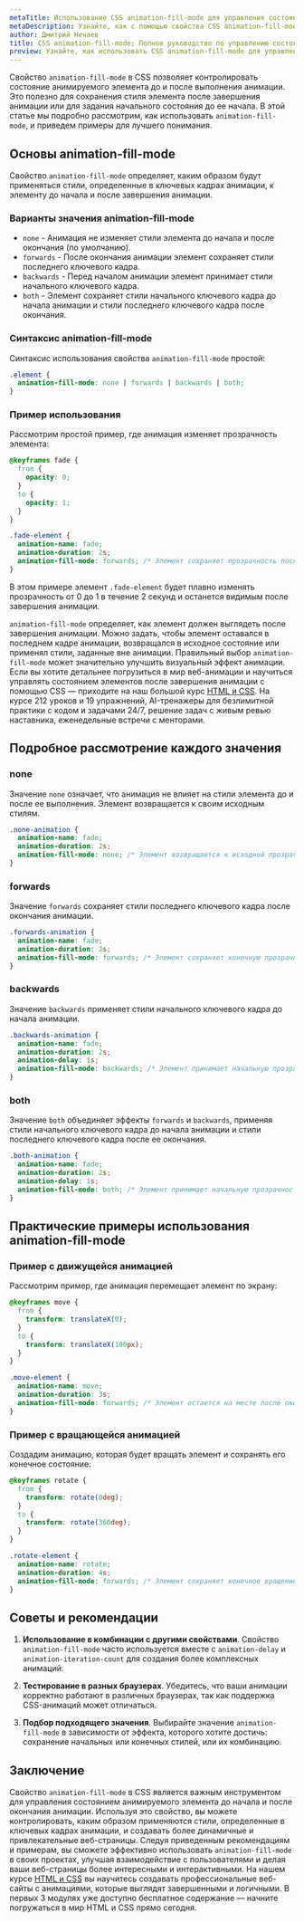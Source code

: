 ```yaml
---
metaTitle: Использование CSS animation-fill-mode для управления состоянием элементов после анимации
metaDescription: Узнайте, как с помощью свойства CSS animation-fill-mode задавать поведение элементов после окончания анимации. Подробное руководство с примерами.
author: Дмитрий Нечаев
title: CSS animation-fill-mode; Полное руководство по управлению состоянием элементов после анимации
preview: Узнайте, как использовать CSS animation-fill-mode для управления состоянием элементов после окончания анимации. Подробное руководство с примерами.
---
```


Свойство `animation-fill-mode` в CSS позволяет контролировать состояние анимируемого элемента до и после выполнения анимации. Это полезно для сохранения стиля элемента после завершения анимации или для задания начального состояния до ее начала. В этой статье мы подробно рассмотрим, как использовать `animation-fill-mode`, и приведем примеры для лучшего понимания.

## Основы animation-fill-mode

Свойство `animation-fill-mode` определяет, каким образом будут применяться стили, определенные в ключевых кадрах анимации, к элементу до начала и после завершения анимации.

### Варианты значения animation-fill-mode

- `none` - Анимация не изменяет стили элемента до начала и после окончания (по умолчанию).
- `forwards` - После окончания анимации элемент сохраняет стили последнего ключевого кадра.
- `backwards` - Перед началом анимации элемент принимает стили начального ключевого кадра.
- `both` - Элемент сохраняет стили начального ключевого кадра до начала анимации и стили последнего ключевого кадра после окончания.

### Синтаксис animation-fill-mode

Синтаксис использования свойства `animation-fill-mode` простой:

```css
.element {
  animation-fill-mode: none | forwards | backwards | both;
}
```

### Пример использования

Рассмотрим простой пример, где анимация изменяет прозрачность элемента:

```css
@keyframes fade {
  from {
    opacity: 0;
  }
  to {
    opacity: 1;
  }
}

.fade-element {
  animation-name: fade;
  animation-duration: 2s;
  animation-fill-mode: forwards; /* Элемент сохраняет прозрачность после окончания анимации */
}
```

В этом примере элемент `.fade-element` будет плавно изменять прозрачность от 0 до 1 в течение 2 секунд и останется видимым после завершения анимации.

`animation-fill-mode` определяет, как элемент должен выглядеть после завершения анимации. Можно задать, чтобы элемент оставался в последнем кадре анимации, возвращался в исходное состояние или применял стили, заданные вне анимации. Правильный выбор `animation-fill-mode` может значительно улучшить визуальный эффект анимации. Если вы хотите детальнее погрузиться в мир веб-анимации и научиться управлять состоянием элементов после завершения анимации с помощью CSS — приходите на наш большой курс [HTML и CSS](https://purpleschool.ru/course/html-css?utm_source=knowledgebase&utm_medium=text&utm_campaign=css-animation-fill-mode-polnoe-rukovodstvo-po-upravleniyu-sostoyaniem-elementov-posle-animatsii). На курсе 212 уроков и 19 упражнений, AI-тренажеры для безлимитной практики с кодом и задачами 24/7, решение задач с живым ревью наставника, еженедельные встречи с менторами.

## Подробное рассмотрение каждого значения

### none

Значение `none` означает, что анимация не влияет на стили элемента до и после ее выполнения. Элемент возвращается к своим исходным стилям.

```css
.none-animation {
  animation-name: fade;
  animation-duration: 2s;
  animation-fill-mode: none; /* Элемент возвращается к исходной прозрачности */
}
```

### forwards

Значение `forwards` сохраняет стили последнего ключевого кадра после окончания анимации.

```css
.forwards-animation {
  animation-name: fade;
  animation-duration: 2s;
  animation-fill-mode: forwards; /* Элемент сохраняет конечную прозрачность */
}
```

### backwards

Значение `backwards` применяет стили начального ключевого кадра до начала анимации.

```css
.backwards-animation {
  animation-name: fade;
  animation-duration: 2s;
  animation-delay: 1s;
  animation-fill-mode: backwards; /* Элемент принимает начальную прозрачность до начала анимации */
}
```

### both

Значение `both` объединяет эффекты `forwards` и `backwards`, применяя стили начального ключевого кадра до начала анимации и стили последнего ключевого кадра после ее окончания.

```css
.both-animation {
  animation-name: fade;
  animation-duration: 2s;
  animation-delay: 1s;
  animation-fill-mode: both; /* Элемент принимает начальную прозрачность до начала и конечную после окончания анимации */
}
```

## Практические примеры использования animation-fill-mode

### Пример с движущейся анимацией

Рассмотрим пример, где анимация перемещает элемент по экрану:

```css
@keyframes move {
  from {
    transform: translateX(0);
  }
  to {
    transform: translateX(100px);
  }
}

.move-element {
  animation-name: move;
  animation-duration: 3s;
  animation-fill-mode: forwards; /* Элемент остается на месте после окончания анимации */
}
```

### Пример с вращающейся анимацией

Создадим анимацию, которая будет вращать элемент и сохранять его конечное состояние:

```css
@keyframes rotate {
  from {
    transform: rotate(0deg);
  }
  to {
    transform: rotate(360deg);
  }
}

.rotate-element {
  animation-name: rotate;
  animation-duration: 4s;
  animation-fill-mode: forwards; /* Элемент сохраняет конечное вращение после окончания анимации */
}
```

## Советы и рекомендации

1. **Использование в комбинации с другими свойствами**. Свойство `animation-fill-mode` часто используется вместе с `animation-delay` и `animation-iteration-count` для создания более комплексных анимаций.

2. **Тестирование в разных браузерах**. Убедитесь, что ваши анимации корректно работают в различных браузерах, так как поддержка CSS-анимаций может отличаться.

3. **Подбор подходящего значения**. Выбирайте значение `animation-fill-mode` в зависимости от эффекта, которого хотите достичь: сохранение начальных или конечных стилей, или их комбинацию.

## Заключение

Свойство `animation-fill-mode` в CSS является важным инструментом для управления состоянием анимируемого элемента до начала и после окончания анимации. Используя это свойство, вы можете контролировать, каким образом применяются стили, определенные в ключевых кадрах анимации, и создавать более динамичные и привлекательные веб-страницы. Следуя приведенным рекомендациям и примерам, вы сможете эффективно использовать `animation-fill-mode` в своих проектах, улучшая взаимодействие с пользователями и делая ваши веб-страницы более интересными и интерактивными. На нашем курсе [HTML и CSS](https://purpleschool.ru/course/html-css?utm_source=knowledgebase&utm_medium=text&utm_campaign=css-animation-fill-mode-polnoe-rukovodstvo-po-upravleniyu-sostoyaniem-elementov-posle-animatsii) вы научитесь создавать профессиональные веб-сайты с анимациями, которые выглядят завершенными и логичными. В первых 3 модулях уже доступно бесплатное содержание — начните погружаться в мир HTML и CSS прямо сегодня.
